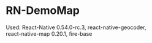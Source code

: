 # RN-DemoMap

Used:
React-Native 0.54.0-rc.3, 
react-native-geocoder,  
react-native-map 0.20.1, 
fire-base 
